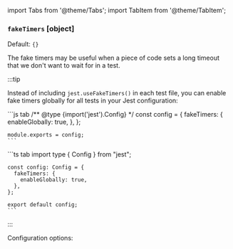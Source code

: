 import Tabs from '@theme/Tabs';
import TabItem from '@theme/TabItem';

### `fakeTimers` \[object]

Default: `{}`

The fake timers may be useful when a piece of code sets a long timeout that we don't want to wait for in a test.

:::tip

Instead of including `jest.useFakeTimers()` in each test file, you can enable fake timers globally for all tests in your Jest configuration:

<Tabs groupId="code-examples">
  <TabItem value="js" label="JavaScript">
    ```js tab
    /** @type {import('jest').Config} */
    const config = {
      fakeTimers: {
        enableGlobally: true,
      },
    };

    module.exports = config;
    ```
  </TabItem>

  <TabItem value="ts" label="TypeScript">
    ```ts tab
    import type { Config } from "jest";

    const config: Config = {
      fakeTimers: {
        enableGlobally: true,
      },
    };

    export default config;
    ```
  </TabItem>
</Tabs>

:::

Configuration options:
